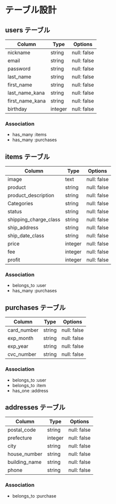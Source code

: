 # テーブル設計

## users テーブル

| Column          | Type   | Options     |
| --------------- | ------ | ----------- |
| nickname        | string | null: false |
| email           | string | null: false |
| password        | string | null: false |
| last_name       | string | null: false |
| first_name      | string | null: false |
| last_name_kana  | string | null: false |
| first_name_kana | string | null: false |
| birthday      | integer | null: false |

### Association

- has_many :items
- has_many :purchases


## items テーブル

| Column                | Type   | Options     |
| --------------------- | ------ | ----------- |
| image                 | text   | null: false |
| product               | string | null: false |
| product_description   | string | null: false |
| Categories            | string | null: false |
| status                | string | null: false |
| shipping_charge_class | string | null: false |
| ship_address          | string | null: false |
| ship_date_class       | string | null: false |
| price                 | integer | null: false |
| fee                   | integer | null: false |
| profit                | integer | null: false |

### Association

- belongs_to :user
- has_many :purchases


## purchases テーブル

| Column      | Type   | Options     |
| ----------- | ------ | ----------- |
| card_number | string | null: false |
| exp_month   | string | null: false |
| exp_year   | string | null: false |
| cvc_number  | string | null: false |

### Association

- belongs_to :user
- belongs_to :item
- has_one :address


## addresses テーブル

| Column        | Type   | Options     |
| ------------- | ------ | ----------- |
| postal_code   | string | null: false |
| prefecture    | integer | null: false |
| city          | string | null: false |
| house_number  | string | null: false |
| building_name | string | null: false |
| phone         | string | null: false |

### Association

- belongs_to :purchase